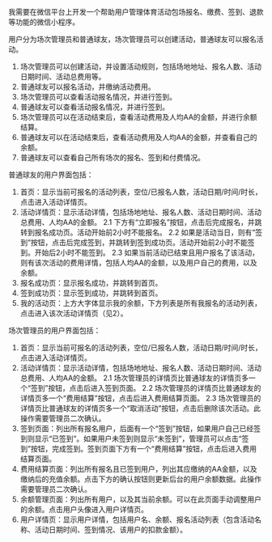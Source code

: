 我需要在微信平台上开发一个帮助用户管理体育活动包场报名、缴费、签到、退款等功能的微信小程序。

用户分为场次管理员和普通球友，场次管理员可以创建活动，普通球友可以报名活动。

1. 场次管理员可以创建活动，并设置活动规则，包括场地地址、报名人数、活动日期时间、活动总费用等。
2. 普通球友可以报名活动，并缴纳活动费用。
3. 场次管理员可以查看活动报名情况，并进行签到。
4. 普通球友可以查看活动报名情况，并进行签到。
5. 场次管理员可以在活动结束后，查看活动费用及人均AA的金额，并进行余额结算。
6. 普通球友可以在活动结束后，查看活动费用及人均AA的金额，并查看自己的余额。
7. 普通球友可以查看自己所有场次的报名、签到和付费情况。

普通球友的用户界面包括：
1. 首页：显示当前可报名的活动列表，空位/已报名人数，活动日期/时间/时长，点击进入活动详情页。
2. 活动详情页：显示活动详情，包括场地地址、报名人数、活动日期时间、活动总费用、人均AA的金额。
2.1 下方有“立即报名”按钮，点击后完成报名，并跳转到报名成功页。活动开始前2小时不能报名。
2.2 如果是活动当日，则有“签到”按钮，点击后完成签到，并跳转到签到成功页。活动开始前2小时不能签到。开始后2小时不能签到。
2.3 如果当前活动已结束且用户报名了该活动，则有该次活动的费用详情，包括人均AA的金额，以及用户自己的费用，以及余额。
4. 报名成功页：显示报名成功，并跳转到首页。
5. 签到成功页：显示签到成功，并跳转到首页。
6. 我的活动页：上方大字体显示我的余额，下方列表是所有我报名的活动列表，点击进入该次活动详情页（见2）。

场次管理员的用户界面包括：
1. 首页：显示当前可报名的活动列表，空位/已报名人数，活动日期/时间/时长，点击进入活动详情页。
2. 活动详情页：显示活动详情，包括场地地址、报名人数、活动日期时间、活动总费用、人均AA的金额。
2.1 场次管理员的详情页比普通球友的详情页多一个“签到”按钮，点击后进入签到页面。
2.2 场次管理员的详情页比普通球友的详情页多一个“费用结算”按钮，点击后进入费用结算页面。
2.3 场次管理员的详情页比普通球友的详情页多一个“取消活动”按钮，点击后删除该次活动。此操作需要管理员二次确认。
3. 签到页面：列出所有报名用户，后面有一个“签到”按钮，如果用户自己已经签到则显示“已签到”。如果用户未签到则显示“未签到”，管理员可以点击“签到”按钮，完成签到。签到页面下方有一个“费用结算”按钮，点击后进入费用结算页面。
4. 费用结算页面：列出所有报名且已签到用户，列出其应缴纳的AA金额，以及缴纳后的充值余额。点击下方的确认按钮则更新后台的用户余额数据。此操作需要管理员二次确认。
5. 余额管理页面：列出所有用户，以及其当前余额。可以在此页面手动调整用户的余额。点击用户头像进入用户详情页。
6. 用户详情页：显示用户详情，包括用户名、余额、报名活动列表（包含活动名称、活动日期时间、签到情况、该用户的扣款金额）。




